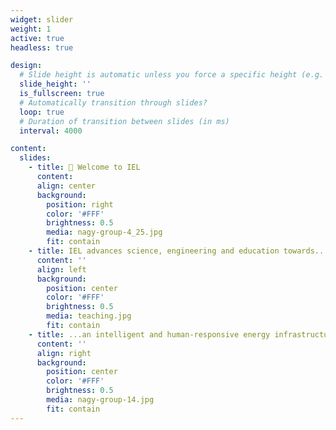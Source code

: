 ```yaml
---
widget: slider
weight: 1
active: true
headless: true

design:
  # Slide height is automatic unless you force a specific height (e.g. '400px')
  slide_height: ''
  is_fullscreen: true
  # Automatically transition through slides?
  loop: true
  # Duration of transition between slides (in ms)
  interval: 4000

content:
  slides:
    - title: 👋 Welcome to IEL
      content: 
      align: center
      background:
        position: right
        color: '#FFF'
        brightness: 0.5
        media: nagy-group-4_25.jpg
        fit: contain
    - title: IEL advances science, engineering and education towards...
      content: ''
      align: left
      background:
        position: center
        color: '#FFF'
        brightness: 0.5
        media: teaching.jpg
        fit: contain
    - title: ...an intelligent and human-responsive energy infrastructure in the built environment.
      content: ''
      align: right
      background:
        position: center
        color: '#FFF'
        brightness: 0.5
        media: nagy-group-14.jpg
        fit: contain
---
```

